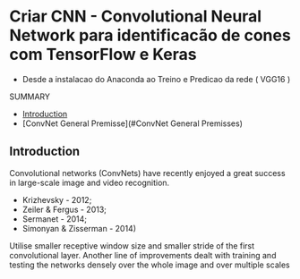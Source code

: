 # Criar CNN - Convolutional Neural Network para identificacão de cones com TensorFlow e Keras
 - Desde a instalacao do Anaconda ao Treino e Predicao da rede ( VGG16 )

SUMMARY
- [Introduction](#Introduction)
- [ConvNet General Premisse](#ConvNet General Premisses)

## Introduction
Convolutional networks (ConvNets) have recently enjoyed a great success in large-scale image and video recognition.
 - Krizhevsky - 2012;
 - Zeiler & Fergus - 2013;
 - Sermanet - 2014;  
 - Simonyan & Zisserman - 2014)

Utilise smaller receptive window size and smaller stride of the first convolutional layer.
Another line of improvements dealt with training and testing the networks densely over the whole image and over multiple scales
